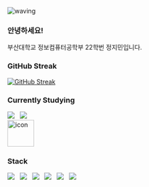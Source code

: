 ![waving](https://capsule-render.vercel.app/api?type=waving&height=200&text=Welcome%20to%20Stopmin%20Github👋&fontAlign=70&color=gradient&fontSize=30)

<h3>안녕하세요!</h3>
부산대학교 정보컴퓨터공학부 22학번 정지민입니다.

<br>

<!--[![Typing SVG](https://readme-typing-svg.demolab.com?font=Fira+Code&pause=1000&color=000000&repeat=false&width=435&height=50&lines=저는+정지민입니다😀)](https://git.io/typing-svg)
[![Top Langs](https://github-readme-stats.vercel.app/api/top-langs/?username=stopmin)](https://github.com/stopmin/github-readme-stats)-->


<h3>GitHub Streak</h3>

[![GitHub Streak](https://streak-stats.demolab.com?user=Stopmin&theme=onedark-duo)](https://git.io/streak-stats)


<h3>Currently Studying</h3>
<div align="left">
  <img src="https://img.shields.io/badge/java-007396?style=for-the-badge&logo=java&logoColor=white"> &nbsp 
  <img src="https://img.shields.io/badge/spring-6DB33F?style=for-the-badge&logo=spring&logoColor=white"> &nbsp 
  
</div>

<div style="display: flex; align-items: flex-start;">
  
  <img src="https://techstack-generator.vercel.app/java-icon.svg" alt="icon" width="60" height="60" />
</div>

<h3>Stack</h3>
<div align="left">
  <img src="https://img.shields.io/badge/python-3776AB?style=for-the-badge&logo=python&logoColor=white"> &nbsp 
  <img src="https://img.shields.io/badge/html-E34F26?style=for-the-badge&logo=html5&logoColor=white"> &nbsp 
  <img src="https://img.shields.io/badge/css-1572B6?style=for-the-badge&logo=css3&logoColor=white"> &nbsp 
  <img src="https://img.shields.io/badge/javascript-F7DF1E?style=for-the-badge&logo=javascript&logoColor=black"> &nbsp 
  <img src="https://img.shields.io/badge/c++-00599C?style=for-the-badge&logo=c%2B%2B&logoColor=white"> &nbsp 
  <img src="https://img.shields.io/badge/react-61DAFB?style=for-the-badge&logo=react&logoColor=black">&nbsp 
 
  <br>
</div>


<!-- <img src="https://techstack-generator.vercel.app/python-icon.svg" alt="icon" width="44" height="44" /> --!>
<!-- <img src="https://techstack-generator.vercel.app/js-icon.svg" alt="icon" width="60" height="60" /> &nbsp --!>
